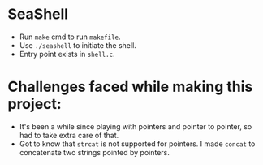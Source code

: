 # SeaShell
- Run `make` cmd to run `makefile`.
- Use `./seashell` to initiate the shell.
- Entry point exists in `shell.c`.

# Challenges faced while making this project:
- It's been a while since playing with pointers and pointer to pointer, so had to take extra care of that.
- Got to know that `strcat` is not supported for pointers. I made `concat` to concatenate two strings pointed by pointers.
